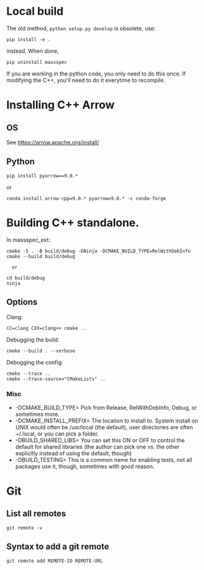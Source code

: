 # Local build

The old method, `python setup.py develop` is obsolete, use:

```pip install -e .```

instead. When done, 

```pip uninstall massspec```

If you are working in the python code, you only need to do this once. If modifying the C++, you'll need to do it everytime to recompile.


# Installing C++ Arrow

## OS

See https://arrow.apache.org/install/

## Python

```pip install pyarrow==9.0.*```

or

```conda install arrow-cpp=9.0.* pyarrow=9.0.* -c conda-forge```


# Building C++ standalone.

In massspec_ext:

```
cmake -S . -B build/debug -GNinja -DCMAKE_BUILD_TYPE=RelWithDebInfo
cmake --build build/debug

  or 

cd build/debug
ninja
```
## Options

Clang:
```
CC=clang CXX=clang++ cmake ..
```

Debugging the build:
```
cmake --build . --verbose
```

Debugging the config:
```
cmake --trace ..
cmake --trace-source="CMakeLists" ..
```


### Misc

- -DCMAKE_BUILD_TYPE= Pick from Release, RelWithDebInfo, Debug, or sometimes more.
- -DCMAKE_INSTALL_PREFIX= The location to install to. System install on UNIX would often be /usr/local (the default), user directories are often ~/.local, or you can pick a folder.
- -DBUILD_SHARED_LIBS= You can set this ON or OFF to control the default for shared libraries (the author can pick one vs. the other explicitly instead of using the default, though)
- -DBUILD_TESTING= This is a common name for enabling tests, not all packages use it, though, sometimes with good reason.


# Git

## List all remotes
```
git remote -v
```

## Syntax to add a git remote
```
git remote add REMOTE-ID REMOTE-URL
```
